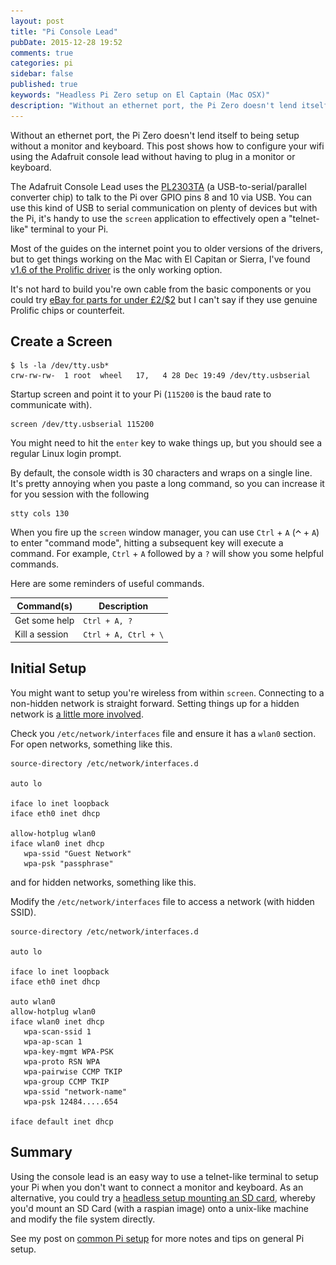 ```yaml
---
layout: post
title: "Pi Console Lead"
pubDate: 2015-12-28 19:52
comments: true
categories: pi
sidebar: false
published: true
keywords: "Headless Pi Zero setup on El Captain (Mac OSX)"
description: "Without an ethernet port, the Pi Zero doesn't lend itself to setting up without a monitor, this post shows how to configure your wifi using the Adafruit console lead"
---
```


Without an ethernet port, the Pi Zero doesn't lend itself to being setup without a monitor and keyboard. This post shows how to configure your wifi using the Adafruit console lead without having to plug in a monitor or keyboard.

The Adafruit Console Lead uses the [PL2303TA](http://www.prolific.com.tw/US/ShowProduct.aspx?pcid=41) (a USB-to-serial/parallel converter chip) to talk to the Pi over GPIO pins 8 and 10 via USB. You can use this kind of USB to serial communication on plenty of devices but with the Pi, it's handy to use the `screen` application to effectively open a "telnet-like" terminal to your Pi.

<!-- more -->

Most of the guides on the internet point you to older versions of the drivers, but to get things working on the Mac with El Capitan or Sierra, I've found [v1.6 of the Prolific driver](http://www.prolific.com.tw/US/ShowProduct.aspx?p_id=229&pcid=41) is the only working option.


It's not hard to build you're own cable from the basic components or you could try [eBay for parts for under £2/$2](http://www.ebay.co.uk/sch/i.html?_from=R40&_trksid=p2050601.m570.l1313.TR0.TRC0.H0.XPL2303TA.TRS0&_nkw=PL2303TA&_sacat=0) but I can't say if they use genuine Prolific chips or counterfeit.


## Create a Screen

    $ ls -la /dev/tty.usb*
    crw-rw-rw-  1 root  wheel   17,   4 28 Dec 19:49 /dev/tty.usbserial

Startup screen and point it to your Pi (`115200` is the baud rate to communicate with).

    screen /dev/tty.usbserial 115200

You might need to hit the `enter` key to wake things up, but you should see a regular Linux login prompt.

By default, the console width is 30 characters and wraps on a single line. It's pretty annoying when you paste a long command, so you can increase it for you session with the following

    stty cols 130


When you fire up the `screen` window manager, you can use `Ctrl` + `A` (![Option](/images/ks_control.gif) + `A`) to enter "command mode", hitting a subsequent key will execute a command. For example, `Ctrl` + `A` followed by a `?` will show you some helpful commands.

Here are some reminders of useful commands.

| Command(s)        | Description
|-------------------|------------------------
| Get some help     | `Ctrl + A, ?`
| Kill a session    | `Ctrl + A, Ctrl + \`


## Initial Setup

You might want to setup you're wireless from within `screen`. Connecting to a non-hidden network is straight forward. Setting things up for a hidden network is [a little more involved](http://www.dafinga.net/2013/01/how-to-setup-raspberry-pi-with-hidden.html).

Check you `/etc/network/interfaces` file and ensure it has a `wlan0` section. For open networks, something like this.

    source-directory /etc/network/interfaces.d

    auto lo

    iface lo inet loopback
    iface eth0 inet dhcp

    allow-hotplug wlan0
    iface wlan0 inet dhcp
       wpa-ssid "Guest Network"
       wpa-psk "passphrase"

and for hidden networks, something like this.

Modify the `/etc/network/interfaces` file to access a network (with hidden SSID).

    source-directory /etc/network/interfaces.d

    auto lo

    iface lo inet loopback
    iface eth0 inet dhcp

    auto wlan0
    allow-hotplug wlan0
    iface wlan0 inet dhcp
       wpa-scan-ssid 1
       wpa-ap-scan 1
       wpa-key-mgmt WPA-PSK
       wpa-proto RSN WPA
       wpa-pairwise CCMP TKIP
       wpa-group CCMP TKIP
       wpa-ssid "network-name"
       wpa-psk 12484.....654

    iface default inet dhcp


## Summary

Using the console lead is an easy way to use a telnet-like terminal to setup your Pi when you don't want to connect a monitor and keyboard. As an alternative, you could try a [headless setup mounting an SD card](http://davidmaitland.me/2015/12/raspberry-pi-zero-headless-setup/), whereby you'd mount an SD Card (with a raspian image) onto a unix-like machine and modify the file system directly.

See my post on [common Pi setup](/blog/2017/03/01/standard-pi-setup) for more notes and tips on general Pi setup.
